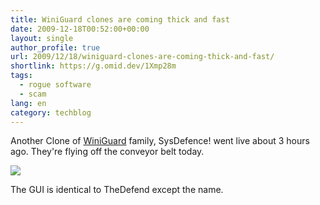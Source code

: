 ```yaml
---
title: WiniGuard clones are coming thick and fast
date: 2009-12-18T00:52:00+00:00
layout: single
author_profile: true
url: 2009/12/18/winiguard-clones-are-coming-thick-and-fast/
shortlink: https://g.omid.dev/1Xmp28m
tags:
  - rogue software
  - scam
lang: en
category: techblog
---
```

Another Clone of [WiniGuard](http://sites.google.com/site/boelectronic/computer/malware/list-of-common-malwares/winiguard) family, SysDefence! went live about 3 hours ago. They're flying off the conveyor belt today.

<div>
</div>

<div>
  <a href="http://2.bp.blogspot.com/_vaUVXcmC3OI/SyrKSoVTe2I/AAAAAAAAAZM/VMPfEKSE8v8/s1600-h/SysDefence_GUI.jpg" imageanchor="1"><img border="0" src="http://2.bp.blogspot.com/_vaUVXcmC3OI/SyrKSoVTe2I/AAAAAAAAAZM/VMPfEKSE8v8/s400/SysDefence_GUI.jpg" /></a>
</div>

<div>
</div>

The GUI is identical to TheDefend except the name.